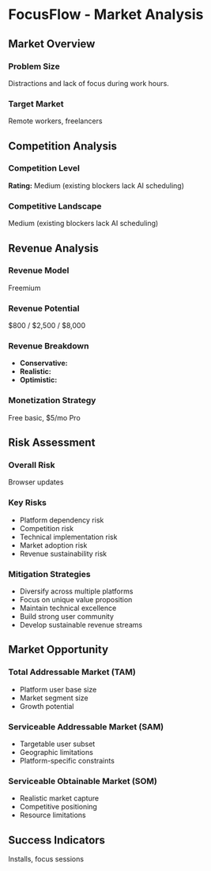 # FocusFlow - Market Analysis

## Market Overview

### Problem Size
Distractions and lack of focus during work hours.

### Target Market
Remote workers, freelancers

## Competition Analysis

### Competition Level
**Rating:** Medium (existing blockers lack AI scheduling)

### Competitive Landscape
Medium (existing blockers lack AI scheduling)

## Revenue Analysis

### Revenue Model
Freemium

### Revenue Potential
$800 / $2,500 / $8,000

### Revenue Breakdown
- **Conservative:** 
- **Realistic:** 
- **Optimistic:** 

### Monetization Strategy
Free basic, $5/mo Pro

## Risk Assessment

### Overall Risk
Browser updates

### Key Risks
- Platform dependency risk
- Competition risk
- Technical implementation risk
- Market adoption risk
- Revenue sustainability risk

### Mitigation Strategies
- Diversify across multiple platforms
- Focus on unique value proposition
- Maintain technical excellence
- Build strong user community
- Develop sustainable revenue streams

## Market Opportunity

### Total Addressable Market (TAM)
- Platform user base size
- Market segment size
- Growth potential

### Serviceable Addressable Market (SAM)
- Targetable user subset
- Geographic limitations
- Platform-specific constraints

### Serviceable Obtainable Market (SOM)
- Realistic market capture
- Competitive positioning
- Resource limitations

## Success Indicators
Installs, focus sessions
